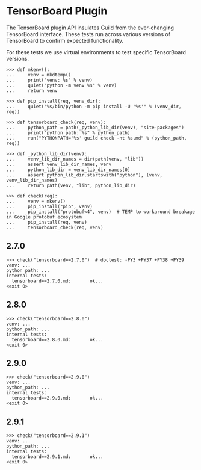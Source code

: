 # TensorBoard Plugin

The TensorBoard plugin API insulates Guild from the ever-changing
TensorBoard interface. These tests run across various versions of
TensorBoard to confirm expected functionality.

For these tests we use virtual environments to test specific
TensorBoard versions.

    >>> def mkenv():
    ...     venv = mkdtemp()
    ...     print("venv: %s" % venv)
    ...     quiet("python -m venv %s" % venv)
    ...     return venv

    >>> def pip_install(req, venv_dir):
    ...     quiet("%s/bin/python -m pip install -U '%s'" % (venv_dir, req))

    >>> def tensorboard_check(req, venv):
    ...     python_path = path(_python_lib_dir(venv), "site-packages")
    ...     print("python_path: %s" % python_path)
    ...     run("PYTHONPATH='%s' guild check -nt %s.md" % (python_path, req))

    >>> def _python_lib_dir(venv):
    ...     venv_lib_dir_names = dir(path(venv, "lib"))
    ...     assert venv_lib_dir_names, venv
    ...     python_lib_dir = venv_lib_dir_names[0]
    ...     assert python_lib_dir.startswith("python"), (venv, venv_lib_dir_names)
    ...     return path(venv, "lib", python_lib_dir)

    >>> def check(req):
    ...     venv = mkenv()
    ...     pip_install("pip", venv)
    ...     pip_install("protobuf<4", venv)  # TEMP to workaround breakage in Google protobuf ecosystem
    ...     pip_install(req, venv)
    ...     tensorboard_check(req, venv)

## 2.7.0

    >>> check("tensorboard==2.7.0")  # doctest: -PY3 +PY37 +PY38 +PY39
    venv: ...
    python_path: ...
    internal tests:
      tensorboard==2.7.0.md:       ok...
    <exit 0>


## 2.8.0

    >>> check("tensorboard==2.8.0")
    venv: ...
    python_path: ...
    internal tests:
      tensorboard==2.8.0.md:       ok...
    <exit 0>

## 2.9.0

    >>> check("tensorboard==2.9.0")
    venv: ...
    python_path: ...
    internal tests:
      tensorboard==2.9.0.md:       ok...
    <exit 0>

## 2.9.1

    >>> check("tensorboard==2.9.1")
    venv: ...
    python_path: ...
    internal tests:
      tensorboard==2.9.1.md:       ok...
    <exit 0>
